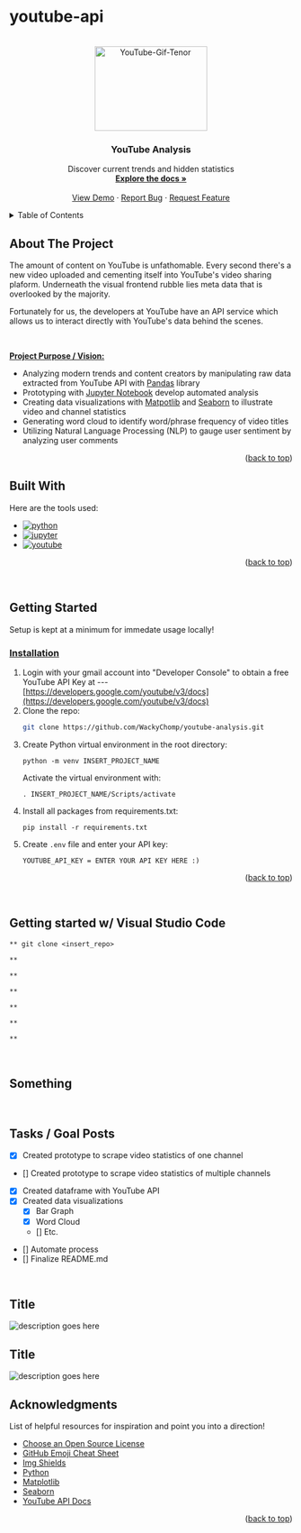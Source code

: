 # youtube-api



<!--
*******QUICK COMMANDS*******
. venv-yt/Scripts/activate
pip freeze > requirements.txt

https://developers.google.com/youtube/v3/quickstart/python
pip install google-api-python-client
py -m pip install --upgrade google-api-python-client

pip install pandas
-->


<!-- PROJECT LOGO -->

<br />
<div align="center" id='readme-top'>
  <a href="https://github.com/WackyChomp/youtube-analysis">
    <img src="https://media.tenor.com/6TwUFuzcjOQAAAAd/youtube.gif" alt="YouTube-Gif-Tenor" width="200" height="150">
  </a>

  <h3 align="center">YouTube Analysis</h3>

  <p align="center">
    Discover current trends and hidden statistics
    <br />
    <a href="https://github.com/WackyChomp/youtube-analysis"><strong>Explore the docs »</strong></a>
    <br />
    <br />
    <a href="https://github.com/WackyChomp/youtube-analysis">View Demo</a>
    ·
    <a href="https://github.com/WackyChomp/youtube-analysis/issues">Report Bug</a>
    ·
    <a href="https://github.com/WackyChomp/youtube-analysis/issues">Request Feature</a>
  </p>
</div>



<!-- TABLE OF CONTENTS -->
<details>
  <summary>Table of Contents</summary>
  <ol>
    <li>
      <a href="#about-the-project">About The Project</a>
      <ul>
        <li><a href="#built-with">Built With</a></li>
      </ul>
    </li>
    <li>
      <a href="#getting-started">Getting Started</a>
      <ul>
        <li><a href="#installation">Installation</a></li>
      </ul>
    </li>
    <li><a href="#usage">Usage</a></li>
    <li><a href="#roadmap">Roadmap</a></li>
    <li><a href="#contributing">Contributing</a></li>
    <li><a href="#acknowledgments">Acknowledgments</a></li>
  </ol>
</details>


## About The Project
<p>The amount of content on YouTube is unfathomable. Every second there's a new video uploaded and cementing itself into YouTube's video sharing plaform. Underneath the visual frontend rubble lies meta data that is overlooked by the majority.

Fortunately for us, the developers at YouTube have an API service which allows us to interact directly with YouTube's data behind the scenes. 

<br>

<u><b>Project Purpose / Vision:</b></u>

* Analyzing modern trends and content creators by manipulating raw data extracted from YouTube API with <u>Pandas</u> library
* Prototyping with <u>Jupyter Notebook</u> develop automated analysis
* Creating data visualizations with <u>Matpotlib</u> and <u>Seaborn</u> to illustrate video and channel statistics
* Generating word cloud to identify word/phrase frequency of video titles
* Utilizing Natural Language Processing (NLP) to gauge user sentiment by analyzing user comments
</p>

<p align="right">(<a href="#readme-top">back to top</a>)</p>



## Built With
Here are the tools used:

* [![python][python]][python-url]
* [![jupyter][jupyter]][jupyter-url]
* [![youtube][youtube]][youtube-url]

<p align="right">(<a href="#readme-top">back to top</a>)</p>



<br>



<!-- GETTING STARTED -->
## Getting Started

Setup is kept at a minimum for immedate usage locally!

### <u>Installation</u>

1. Login with your gmail account into "Developer Console" to obtain a free YouTube API Key at --- [https://developers.google.com/youtube/v3/docs](https://developers.google.com/youtube/v3/docs)
2. Clone the repo:
   ```sh
   git clone https://github.com/WackyChomp/youtube-analysis.git
   ```
3. Create Python virtual environment in the root directory:
    ```
    python -m venv INSERT_PROJECT_NAME
    ```
   Activate the virtual environment with:
   ```
   . INSERT_PROJECT_NAME/Scripts/activate
   ```
4. Install all packages from requirements.txt:
   ```
   pip install -r requirements.txt
   ```
5. Create `.env` file and enter your API key:
   ```
   YOUTUBE_API_KEY = ENTER YOUR API KEY HERE :)
   ```

<p align="right">(<a href="#readme-top">back to top</a>)</p>


<br>

## Getting started w/ Visual Studio Code
```
** git clone <insert_repo>

** 

** 

** 

** 

** 

** 
```

<br>

## Something

<br>

## Tasks / Goal Posts
- [X] Created prototype to scrape video statistics of one channel
- [] Created prototype to scrape video statistics of multiple channels
- [X] Created dataframe with YouTube API
- [X] Created data visualizations
  - [X] Bar Graph
  - [X] Word Cloud
  - [] Etc.
- [] Automate process
- [] Finalize README.md

<br>

## Title
![description goes here](./)

## Title
![description goes here](./)



<!-- ACKNOWLEDGMENTS -->
## Acknowledgments

List of helpful resources for inspiration and point you into a direction!

* [Choose an Open Source License](https://choosealicense.com)
* [GitHub Emoji Cheat Sheet](https://www.webpagefx.com/tools/emoji-cheat-sheet)
* [Img Shields](https://shields.io)
* [Python](https://www.python.org/)
* [Matplotlib](https://matplotlib.org/)
* [Seaborn](https://seaborn.pydata.org/)
* [YouTube API Docs](https://developers.google.com/youtube/v3/docs)
<!--* []() -->

<p align="right">(<a href="#readme-top">back to top</a>)</p>



<!-- MARKDOWN LINKS & IMAGES -->
<!-- https://www.markdownguide.org/basic-syntax/#reference-style-links -->

[python]:https://img.shields.io/badge/Python-14354C?style=for-the-badge&logo=python&logoColor=white
[python-url]:https://www.python.org/

[jupyter]:https://img.shields.io/badge/Jupyter-20232A?style=for-the-badge&logo=jupyter&logoColor=orange
[jupyter-url]:https://jupyter.org/

[youtube]:https://img.shields.io/badge/YouTube_API-FF0000?style=for-the-badge&logo=youtube&logoColor=white
[youtube-url]:https://www.youtube.com/